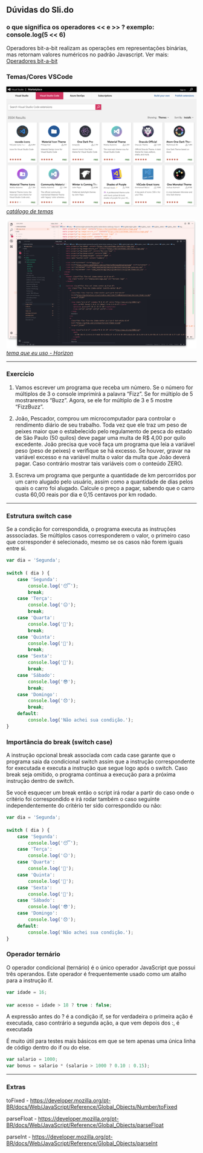 ## Dúvidas do Sli.do

### o que significa os operadores << e >> ? exemplo: console.log(5 << 6)
Operadores bit-a-bit realizam as operações em representações binárias, mas retornam valores numéricos no padrão Javascript.
Ver mais: [Operadores bit-a-bit](https://developer.mozilla.org/pt-BR/docs/Web/JavaScript/Reference/Operators/Bitwise_Operators)

### Temas/Cores VSCode

![node](../assets/marketplace.png)
*[catálogo de temas](https://marketplace.visualstudio.com/search?target=VSCode&category=Themes&sortBy=Installs)*

![node](../assets/preview.png)
*[tema que eu uso - Horizon](https://marketplace.visualstudio.com/items?itemName=jolaleye.horizon-theme-vscode)*

----

### Exercício
1. Vamos escrever um programa que receba um número. Se o número for múltiplos de 3 o console imprimirá a palavra “Fizz”. Se for múltiplo de 5 mostraremos “Buzz”. Agora, se ele for múltiplo de 3 e 5 mostre “FizzBuzz”.

2. João, Pescador, comprou um microcomputador para controlar o rendimento diário de seu trabalho. Toda vez que ele traz um peso de peixes maior que o estabelecido pelo regulamento de pesca do estado de São Paulo (50 quilos) deve pagar uma multa de R$ 4,00 por quilo excedente. João precisa que você faça um programa que leia a variável peso (peso de peixes) e verifique se há excesso. Se houver, gravar na variável excesso e na variável multa o valor da multa que João deverá pagar. Caso contrário mostrar tais variáveis com o conteúdo ZERO.

3. Escreva um programa que pergunte a quantidade de km percorridos por um carro alugado pelo usuário, assim como a quantidade de dias pelos quais o carro foi alugado. Calcule o preço a pagar, sabendo que o carro custa 60,00 reais por dia e 0,15 centavos por km rodado.


----


### Estrutura switch case
Se a condição for correspondida, o programa executa as instruções asssociadas. Se múltiplos casos corresponderem o valor, o primeiro caso que corresponder é selecionado, mesmo se os casos não forem iguais entre si.

```javascript
var dia = 'Segunda';

switch ( dia ) {
	case 'Segunda':
		console.log('😴');
		break;
	case 'Terça':
		console.log('😐');
		break;
	case 'Quarta':
		console.log('🙂');
		break;
	case 'Quinta':
		console.log('😬');
		break;
	case 'Sexta':
		console.log('🤪');
		break;
	case 'Sábado':
		console.log('😎');
		break;
	case 'Domingo':
		console.log('😞');
		break;
	default:
		console.log('Não achei sua condição.');
}
```

### Importância do break (switch case)
A instrução opcional break associada com cada case garante que o programa saia da condicional switch assim que a instrução correspondente for executada  e executa a instrução que segue logo após o switch. Caso break seja omitido, o programa continua a execução para a próxima instrução dentro de switch. 

Se você esquecer um break então o script irá rodar a partir do caso onde o critério foi correspondido e irá rodar também o caso seguinte independentemente do critério ter sido correspondido ou não:


```javascript
var dia = 'Segunda';

switch ( dia ) {
	case 'Segunda':
		console.log('😴');
	case 'Terça':
		console.log('😐');
	case 'Quarta':
		console.log('🙂');
	case 'Quinta':
		console.log('😬');
	case 'Sexta':
		console.log('🤪');
	case 'Sábado':
		console.log('😎');
	case 'Domingo':
		console.log('😞');
	default:
		console.log('Não achei sua condição.');
}
```

### Operador ternário
O operador condicional (ternário) é o único operador JavaScript que possui três operandos. Este operador é frequentemente usado como um atalho para a instrução if.

```javascript
var idade = 16;

var acesso = idade > 18 ? true : false;
```

A expressão antes do ? é a condição if, se for verdadeira o primeira ação é executada, caso contrário a segunda ação, a que vem depois dos :, é executada

É muito útil para testes mais básicos em que se tem apenas uma única linha de código dentro do if ou do else.

```javascript
var salario = 1000;
var bonus = salario * (salario > 1000 ? 0.10 : 0.15);
```


----

### Extras

toFixed - https://developer.mozilla.org/pt-BR/docs/Web/JavaScript/Reference/Global_Objects/Number/toFixed

parseFloat - https://developer.mozilla.org/pt-BR/docs/Web/JavaScript/Reference/Global_Objects/parseFloat

parseInt - https://developer.mozilla.org/pt-BR/docs/Web/JavaScript/Reference/Global_Objects/parseInt